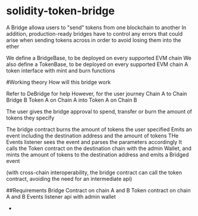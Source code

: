 # solidity-token-bridge

A Bridge allowa users to "send" tokens from one blockchain to another
In addition, production-ready bridges have to control any errors that could arise when sending tokens across in order to avoid losing them into the ether

We define a BridgeBase, to be deployed on every supported EVM chain
We also define a TokenBase, to be deployed on every supported EVM chain
A token interface with mint and burn functions

#Working theory
How will this bridge work

Refer to DeBridge for help
However, for the user journey Chain A to Chain Bridge B
Token A on Chain A into Token A on Chain B

<!-- The user interacts with the a contract that calls the bridge contract -->
The user gives the bridge approval to spend, transfer or burn the amount of tokens they specify

The bridge contract burns the amount of tokens the user specified
Emits an event including the destination address and the amount of tokens
THe Events listener sees the event and parses the parameters accordingly
It calls the Token contract on the destination chain with the admin Wallet, and mints the amount of tokens to the destination address and emits a Bridged event

(with cross-chain interoperability, the bridge contract can call the token contract, avoiding the need for an intermediate api)

##Requirements
Bridge Contract on chain A and B
Token contract on chain A and B
Events listener api with admin wallet

-

